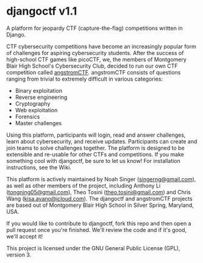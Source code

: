 # djangoctf v1.1
A platform for jeopardy CTF (capture-the-flag) competitions written in Django.

CTF cybersecurity competitions have become an increasingly popular form of challenges for aspiring cybersecurity students.
After the success of high-school CTF games like picoCTF, we, the members of Montgomery Blair High School's Cybersecurity Club, decided to run our own CTF competition called [angstromCTF](https://angstromctf.com).
angstromCTF consists of questions ranging from trivial to extremely difficult in various categories:

* Binary exploitation
* Reverse engineering
* Cryptography
* Web exploitation
* Forensics
* Master challenges

Using this platform, participants will login, read and answer challenges, learn about cybersecurity, and receive updates.  Participants can create and join teams to solve challenges together.  The platform is designed to be extensible and re-usable for other CTFs and competitions. If you make something cool with djangoctf, be sure to let us know! For installation instructions, see the Wiki.

This platform is actively maintained by Noah Singer (singerng@gmail.com), as well as other members of the project, including Anthony Li (tongning05@gmail.com), Theo Tosini (theo.tosini@gmail.com) and Chris Wang (kisa.ayano@icloud.com).  The djangoctf and angstromCTF projects are based out of Montgomery Blair High School in Silver Spring, Maryland, USA. 

If you would like to contribute to djangoctf, fork this repo and then open a pull request once you're finished. We'll review the code and if it's good, we'll accept it!

This project is licensed under the GNU General Public License (GPL), version 3.
